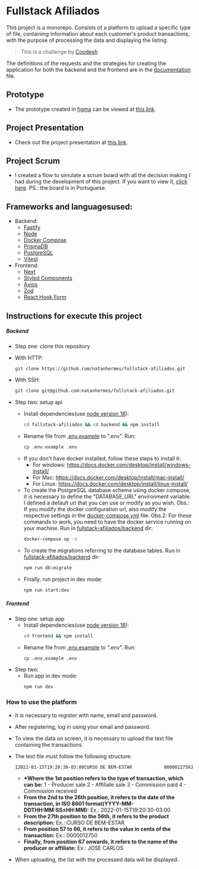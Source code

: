# Fullstack Afiliados

This project is a monorepo. Consists of a platform to upload a specific type of file, containing information about each customer's product transactions, with the purpose of processing the data and displaying the listing.

> This is a challenge by [Coodesh](https://coodesh.com/)

The definitions of the requests and the strategies for creating the application for both the backend and the frontend are in the [documentation](docs/README.md) file.

## Prototype

- The prototype created in [figma](https://www.figma.com) can be viewed at [this link](https://www.figma.com/file/ejQP2VeqcOPoucWYJoitTn/Afiliados?node-id=0-1&t=z3dBYz7y0SRYsTRu-0).

## Project Presentation

- Check out the project presentation at [this link](https://drive.google.com/file/d/1kNd5vaPMw0mKSOYE2OjBtU83qgjbl30F/view?usp=sharing).

## Project Scrum

- I created a flow to simulate a scrum board with all the decision making I had during the development of this project. If you want to view it, [click here](https://www.notion.so/e479b79f3c7c4439aeba102860deea5b?v=22fead5d10b544eb9475bcecb0470065).
  PS.: the board is in Portuguese.

## Frameworks and languages ​​used:

- Backend:
  - [Fastify](https://www.fastify.io/docs/latest/Guides/Getting-Started/)
  - [Node](https://nodejs.org/)
  - [Docker Compose](https://docs.docker.com/compose/)
  - [PrismaDB](https://www.prisma.io/docs/getting-started)
  - [PostgreSQL](https://www.postgresql.org/)
  - [Vitest](https://vitest.dev/guide/)
- Frontend:
  - [Next](https://nextjs.org/docs)
  - [Styled Components](https://styled-components.com/docs/basics#getting-started)
  - [Axios](https://axios-http.com/ptbr/docs/intro)
  - [Zod](https://zod.dev/)
  - [React Hook Form](https://react-hook-form.com/get-started/)

## Instructions for execute this project

##### Backend

- Step one: clone this repository

- With HTTP:

  ```sh
  git clone https://github.com/natanhermes/fullstack-afiliados.git
  ```

- With SSH:

  ```sh
  git clone git@github.com:natanhermes/fullstack-afiliados.git
  ```

- Step two: setup api
  - Install dependencies(use [node version 18](https://nodejs.org/en/download)):
    ```sh
    cd fullstack-afiliados && cd backend && npm install
    ```
  - Rename file from [.env.example](/backend/.env.example) to ".env".
    Run:
    ```sh
    cp .env.example .env
    ```
  - If you don't have docker installed, follow these steps to install it:
    - For windows: https://docs.docker.com/desktop/install/windows-install/
    - For Mac: https://docs.docker.com/desktop/install/mac-install/
    - For Linux: https://docs.docker.com/desktop/install/linux-install/
  - To create the PostgreSQL database schema using docker compose, it is necessary to define the "DATABASE_URL" environment variable. I defined a default url that you can use or modify as you wish.
    Obs.: If you modify the docker configuration url, also modify the respective settings in the [docker-compose.yml](./backend/docker-compose.yml) file.
    Obs.2: For these commands to work, you need to have the docker service running on your machine.
    Run in [fullstack-afiliados/backend](/backend/) dir:
    ```sh
    docker-compose up -d
    ```
  - To create the migrations referring to the database tables.
    Run in [fullstack-afiliados/backend](/backend/) dir:
    ```sh
    npm run db:migrate
    ```
  - Finally, run project in dev mode:
    ```sh
    npm run start:dev
    ```

##### Frontend

- Step one: setup app
  - Install dependencies(use [node version 18](https://nodejs.org/en/download)):
    ```sh
    cd frontend && npm install
    ```
  - Rename file from [.env.example](/backend/.env.example) to ".env".
    Run:
    ```sh
    cp .env.example .env
    ```
- Step two:
  - Run app in dev mode:
    ```sh
    npm run dev
    ```

### How to use the platform

- It is necessary to register with name, email and password.

- After registering, log in using your email and password.

- To view the data on screen, it is necessary to upload the text file containing the transactions.

- The text file must follow the following structure:

  ```txt
  12022-01-15T19:20:30-03:00CURSO DE BEM-ESTAR            0000012750JOSE CARLOS
  ```

  - **\*Where the 1st position refers to the type of transaction, which can be:**
    1 - Producer sale
    2 - Affiliate sale
    3 - Commission paid
    4 - Commission received
  - **From the 2nd to the 26th position, it refers to the date of the transaction, in ISO 8601 format(YYYY-MM-DDTHH:MM:SS±HH:MM):**
    Ex.: 2022-01-15T19:20:30-03:00
  - **From the 27th position to the 56th, it refers to the product description:**
    Ex.: CURSO DE BEM-ESTAR
  - **From position 57 to 66, it refers to the value in cents of the transaction:**
    Ex.: 0000012750
  - **Finally, from position 67 onwards, it refers to the name of the producer or affiliate:**
    Ex.: JOSE CARLOS

- When uploading, the list with the processed data will be displayed.
